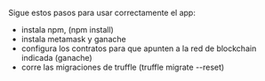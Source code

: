 Sigue estos pasos para usar correctamente el app:
- instala npm, (npm install)
- instala metamask y ganache
- configura los contratos para que apunten a la red de blockchain indicada (ganache)
- corre las migraciones de truffle (truffle migrate --reset)
